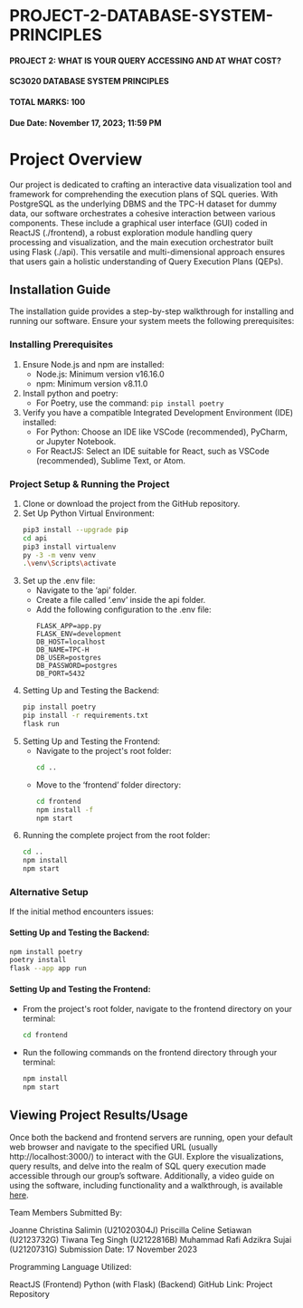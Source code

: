 # PROJECT-2-DATABASE-SYSTEM-PRINCIPLES

#### PROJECT 2: WHAT IS YOUR QUERY ACCESSING AND AT WHAT COST?  
#### SC3020 DATABASE SYSTEM PRINCIPLES 
#### TOTAL MARKS: 100 
#### Due Date: November 17, 2023; 11:59 PM 

# Project Overview
Our project is dedicated to crafting an interactive data visualization tool and framework for comprehending the execution plans of SQL queries. With PostgreSQL as the underlying DBMS and the TPC-H dataset for dummy data, our software orchestrates a cohesive interaction between various components. These include a graphical user interface (GUI) coded in ReactJS (./frontend), a robust exploration module handling query processing and visualization, and the main execution orchestrator built using Flask (./api). This versatile and multi-dimensional approach ensures that users gain a holistic understanding of Query Execution Plans (QEPs).

## Installation Guide
The installation guide provides a step-by-step walkthrough for installing and running our software. Ensure your system meets the following prerequisites:

### Installing Prerequisites
1. Ensure Node.js and npm are installed:
   - Node.js: Minimum version v16.16.0
   - npm: Minimum version v8.11.0
2. Install python and poetry:
   - For Poetry, use the command: `pip install poetry`
3. Verify you have a compatible Integrated Development Environment (IDE) installed:
   - For Python: Choose an IDE like VSCode (recommended), PyCharm, or Jupyter Notebook.
   - For ReactJS: Select an IDE suitable for React, such as VSCode (recommended), Sublime Text, or Atom.

### Project Setup & Running the Project
1. Clone or download the project from the GitHub repository.
2. Set Up Python Virtual Environment:
   ```bash
   pip3 install --upgrade pip
   cd api
   pip3 install virtualenv
   py -3 -m venv venv
   .\venv\Scripts\activate
   ```
3. Set up the .env file:
   - Navigate to the ‘api’ folder.
   - Create a file called ‘.env’ inside the api folder.
   - Add the following configuration to the .env file:
     ```
     FLASK_APP=app.py
     FLASK_ENV=development
     DB_HOST=localhost
     DB_NAME=TPC-H
     DB_USER=postgres
     DB_PASSWORD=postgres
     DB_PORT=5432
     ```
4. Setting Up and Testing the Backend:
   ```bash
   pip install poetry
   pip install -r requirements.txt
   flask run
   ```
5. Setting Up and Testing the Frontend:
   - Navigate to the project's root folder:
     ```bash
     cd ..
     ```
   - Move to the ‘frontend’ folder directory:
     ```bash
     cd frontend
     npm install -f
     npm start
     ```
6. Running the complete project from the root folder:
   ```bash
   cd ..
   npm install
   npm start
   ```

### Alternative Setup
If the initial method encounters issues:

#### Setting Up and Testing the Backend:
```bash
npm install poetry
poetry install
flask --app app run
```

#### Setting Up and Testing the Frontend:
- From the project's root folder, navigate to the frontend directory on your terminal:
  ```bash
  cd frontend
  ```
- Run the following commands on the frontend directory through your terminal:
  ```bash
  npm install
  npm start
  ```

## Viewing Project Results/Usage
Once both the backend and frontend servers are running, open your default web browser and navigate to the specified URL (usually http://localhost:3000/) to interact with the GUI. Explore the visualizations, query results, and delve into the realm of SQL query execution made accessible through our group’s software. Additionally, a video guide on using the software, including functionality and a walkthrough, is available [here](https://youtu.be/ZfDLBhyjvj0).

Team Members
Submitted By:

Joanne Christina Salimin (U21020304J)
Priscilla Celine Setiawan (U2123732G)
Tiwana Teg Singh (U2122816B)
Muhammad Rafi Adzikra Sujai (U2120731G)
Submission Date: 17 November 2023

Programming Language Utilized:

ReactJS (Frontend)
Python (with Flask) (Backend)
GitHub Link: Project Repository
